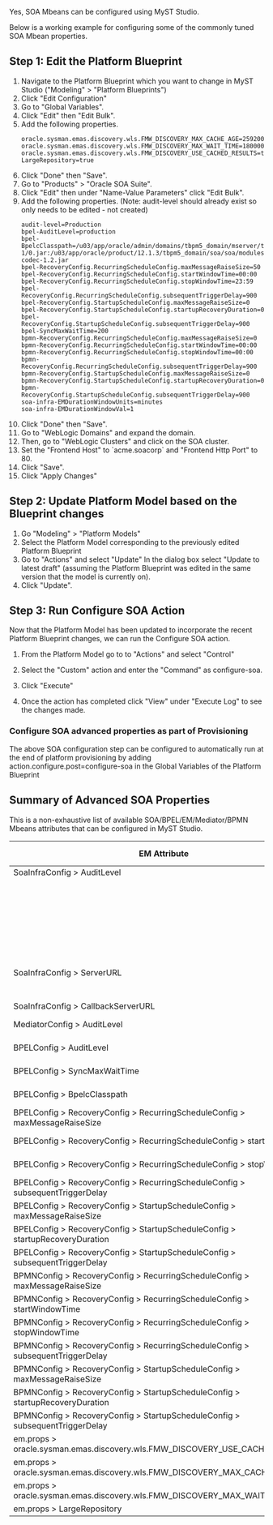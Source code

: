 Yes, SOA Mbeans can be configured using MyST Studio.

Below is a working example for configuring some of the commonly tuned SOA Mbean properties.

## Step 1: Edit the Platform Blueprint

1. Navigate to the Platform Blueprint which you want to change in MyST Studio \("Modeling" &gt; "Platform Blueprints"\)
2. Click "Edit Configuration"
3. Go to "Global Variables". 
4. Click "Edit" then "Edit Bulk".
5. Add the following properties.
   ```
   oracle.sysman.emas.discovery.wls.FMW_DISCOVERY_MAX_CACHE_AGE=2592000000
   oracle.sysman.emas.discovery.wls.FMW_DISCOVERY_MAX_WAIT_TIME=1800000
   oracle.sysman.emas.discovery.wls.FMW_DISCOVERY_USE_CACHED_RESULTS=true
   LargeRepository=true
   ```
6. Click "Done" then "Save".
7. Go to "Products" &gt; "Oracle SOA Suite". 
8. Click "Edit" then under "Name-Value Parameters" click "Edit Bulk".
9. Add the following properties. \(Note: audit-level should already exist so only needs to be edited - not created\)
   ```
   audit-level=Production
   bpel-AuditLevel=production
   bpel-BpelcClasspath=/u03/app/oracle/admin/domains/tbpm5_domain/mserver/tbpm5_domain/lib/gen_credentials_client-1/0.jar:/u03/app/oracle/product/12.1.3/tbpm5_domain/soa/soa/modules/oracle.bpm.composer.webapp_11.1.1/commons-codec-1.2.jar
   bpel-RecoveryConfig.RecurringScheduleConfig.maxMessageRaiseSize=50
   bpel-RecoveryConfig.RecurringScheduleConfig.startWindowTime=00:00
   bpel-RecoveryConfig.RecurringScheduleConfig.stopWindowTime=23:59
   bpel-RecoveryConfig.RecurringScheduleConfig.subsequentTriggerDelay=900
   bpel-RecoveryConfig.StartupScheduleConfig.maxMessageRaiseSize=0
   bpel-RecoveryConfig.StartupScheduleConfig.startupRecoveryDuration=0
   bpel-RecoveryConfig.StartupScheduleConfig.subsequentTriggerDelay=900
   bpel-SyncMaxWaitTime=200
   bpmn-RecoveryConfig.RecurringScheduleConfig.maxMessageRaiseSize=0
   bpmn-RecoveryConfig.RecurringScheduleConfig.startWindowTime=00:00
   bpmn-RecoveryConfig.RecurringScheduleConfig.stopWindowTime=00:00
   bpmn-RecoveryConfig.RecurringScheduleConfig.subsequentTriggerDelay=900
   bpmn-RecoveryConfig.StartupScheduleConfig.maxMessageRaiseSize=0
   bpmn-RecoveryConfig.StartupScheduleConfig.startupRecoveryDuration=0
   bpmn-RecoveryConfig.StartupScheduleConfig.subsequentTriggerDelay=900
   soa-infra-EMDurationWindowUnits=minutes
   soa-infra-EMDurationWindowVal=1
   ```
10. Click "Done" then "Save".
11. Go to "WebLogic Domains" and expand the domain.
12. Then, go to "WebLogic Clusters" and click on the SOA cluster.
13. Set the "Frontend Host" to \`acme.soacorp\` and "Frontend Http Port" to 80.
14. Click "Save".
15. Click "Apply Changes"

## Step 2: Update Platform Model based on the Blueprint changes

1. Go "Modeling" &gt; "Platform Models"
2. Select the Platform Model corresponding to the previously edited Platform Blueprint
3. Go to "Actions" and select "Update"
   In the dialog box select "Update to latest draft" \(assuming the Platform Blueprint was edited in the same version that the model is currently on\).
4. Click "Update".

## Step 3: Run Configure SOA Action

Now that the Platform Model has been updated to incorporate the recent Platform Blueprint changes, we can run the Configure SOA action.  
1. From the Platform Model go to to "Actions" and select "Control"  
2. Select the "Custom" action and enter the "Command" as configure-soa.

1. Click "Execute"
2. Once the action has completed click "View" under "Execute Log" to see the changes made.

### Configure SOA advanced properties as part of Provisioning

The above SOA configuration step can be configured to automatically run at the end of platform provisioning by adding action.configure.post=configure-soa in the Global  Variables of the Platform Blueprint

## Summary of Advanced SOA Properties

This is a non-exhaustive list of available SOA/BPEL/EM/Mediator/BPMN Mbeans attributes that can be configured in MyST Studio.

| **EM Attribute** | **Component in MyST Studio** | **Name-Value Parameter in MyST Studio** | **Available Since** |
| --- | --- | --- | --- |
| SoaInfraConfig &gt; AuditLevel | Blueprint &gt; Products &gt; | audit-level | 2.0.0+ |
|  | SoaInfraConfig &gt; EMDurationWindowVal | Blueprint &gt; Products &gt; Oracle SOA Suite | soa-infra-EMDurationWindowUnits                                         4.0.0+ |
|  | SoaInfraConfig &gt; EMDurationWindowVal | Blueprint &gt; Products &gt; Oracle SOA Suite | soa-infra-EMDurationWindowVal                                           4.0.0+ |
| SoaInfraConfig &gt; ServerURL | Blueprint &gt; WebLogic Domains &gt; \(domain name\) &gt; WebLogic Clusters &gt; \(soa cluster\) | Automatically calculated from "Frontend Host" and "Frontend Http Port" | 2.0.0+ |
| SoaInfraConfig &gt; CallbackServerURL | As above | As above | 2.0.0+ |
| MediatorConfig &gt; AuditLevel | Blueprint &gt; Products &gt; Oracle SOA Suite | audit-level | 1.0.0+ |
| BPELConfig &gt; AuditLevel | Blueprint &gt; Products &gt; Oracle SOA Suite | audit-level | 1.0.0+ |
| BPELConfig &gt; SyncMaxWaitTime | Blueprint &gt; Products &gt; Oracle SOA Suite | bpel-SyncMaxWaitTime | 4.0.0+ |
| BPELConfig &gt; BpelcClasspath | Blueprint &gt; Products &gt; Oracle SOA Suite | bpel-BpelcClasspath | 4.0.0+ |
| BPELConfig &gt; RecoveryConfig &gt; RecurringScheduleConfig &gt; maxMessageRaiseSize | Blueprint &gt; Products &gt; Oracle SOA Suite | bpel-RecoveryConfig.RecurringScheduleConfig.maxMessageRaiseSize | 4.0.0+ |
| BPELConfig &gt; RecoveryConfig &gt; RecurringScheduleConfig &gt; startWindowTime | Blueprint &gt; Products &gt; Oracle SOA Suite | bpel-RecoveryConfig.RecurringScheduleConfig.startWindowTime | 4.0.0+ |
| BPELConfig &gt; RecoveryConfig &gt; RecurringScheduleConfig &gt; stopWindowTime | Blueprint &gt; Products &gt; Oracle SOA Suite | bpel-RecoveryConfig.RecurringScheduleConfig.stopWindowTime | 4.0.0+ |
| BPELConfig &gt; RecoveryConfig &gt; RecurringScheduleConfig &gt; subsequentTriggerDelay | Blueprint &gt; Products &gt; Oracle SOA Suite | bpel-RecoveryConfig.RecurringScheduleConfig.subsequentTriggerDelay | 4.0.0+ |
| BPELConfig &gt; RecoveryConfig &gt; StartupScheduleConfig &gt; maxMessageRaiseSize | Blueprint &gt; Products &gt; Oracle SOA Suite | bpel-RecoveryConfig.StartupScheduleConfig.maxMessageRaiseSize | 4.0.0+ |
| BPELConfig &gt; RecoveryConfig &gt; StartupScheduleConfig &gt; startupRecoveryDuration | Blueprint &gt; Products &gt; Oracle SOA Suite | bpel-RecoveryConfig.StartupScheduleConfig.startupRecoveryDuration | 4.0.0+ |
| BPELConfig &gt; RecoveryConfig &gt; StartupScheduleConfig &gt; subsequentTriggerDelay | Blueprint &gt; Products &gt; Oracle SOA Suite | bpel-RecoveryConfig.StartupScheduleConfig.subsequentTriggerDelay | 4.0.0+ |
| BPMNConfig &gt; RecoveryConfig &gt; RecurringScheduleConfig &gt; maxMessageRaiseSize | Blueprint &gt; Products &gt; Oracle SOA Suite | bpmn-RecoveryConfig.RecurringScheduleConfig.maxMessageRaiseSize | 4.0.0+ |
| BPMNConfig &gt; RecoveryConfig &gt; RecurringScheduleConfig &gt; startWindowTime | Blueprint &gt; Products &gt; Oracle SOA Suite | bpmn-RecoveryConfig.RecurringScheduleConfig.startWindowTime | 4.0.0+ |
| BPMNConfig &gt; RecoveryConfig &gt; RecurringScheduleConfig &gt; stopWindowTime | Blueprint &gt; Products &gt; Oracle SOA Suite | bpmn-RecoveryConfig.RecurringScheduleConfig.stopWindowTime | 4.0.0+ |
| BPMNConfig &gt; RecoveryConfig &gt; RecurringScheduleConfig &gt; subsequentTriggerDelay | Blueprint &gt; Products &gt; Oracle SOA Suite | bpmn-RecoveryConfig.RecurringScheduleConfig.subsequentTriggerDelay | 4.0.0+ |
| BPMNConfig &gt; RecoveryConfig &gt; StartupScheduleConfig &gt; maxMessageRaiseSize | Blueprint &gt; Products &gt; Oracle SOA Suite | bpmn-RecoveryConfig.StartupScheduleConfig.maxMessageRaiseSize | 4.0.0+ |
| BPMNConfig &gt; RecoveryConfig &gt; StartupScheduleConfig &gt; startupRecoveryDuration | Blueprint &gt; Products &gt; Oracle SOA Suite | bpmn-RecoveryConfig.StartupScheduleConfig.startupRecoveryDuration | 4.0.0+ |
| BPMNConfig &gt; RecoveryConfig &gt; StartupScheduleConfig &gt; subsequentTriggerDelay | Blueprint &gt; Products &gt; Oracle SOA Suite | bpmn-RecoveryConfig.StartupScheduleConfig.subsequentTriggerDelay | 4.0.0+ |
| em.props &gt; oracle.sysman.emas.discovery.wls.FMW\_DISCOVERY\_USE\_CACHED\_RESULTS | Global Variables | oracle.sysman.emas.discovery.wls.FMW\_DISCOVERY\_USE\_CACHED\_RESULTS | 2.5.1+ |
| em.props &gt; oracle.sysman.emas.discovery.wls.FMW\_DISCOVERY\_MAX\_CACHE\_AGE | Global Variables | oracle.sysman.emas.discovery.wls.FMW\_DISCOVERY\_MAX\_CACHE\_AGE | 2.5.1+ |
| em.props &gt; oracle.sysman.emas.discovery.wls.FMW\_DISCOVERY\_MAX\_WAIT\_TIME | Global Variables | oracle.sysman.emas.discovery.wls.FMW\_DISCOVERY\_MAX\_WAIT\_TIME | 2.5.1+ |
| em.props &gt; LargeRepository | Global Variables | LargeRepository | 4.0.0+ |




